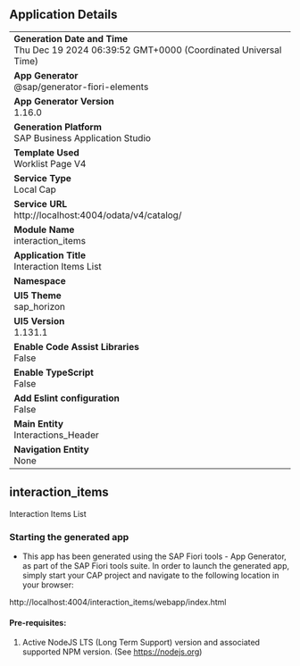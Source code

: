 ## Application Details
|               |
| ------------- |
|**Generation Date and Time**<br>Thu Dec 19 2024 06:39:52 GMT+0000 (Coordinated Universal Time)|
|**App Generator**<br>@sap/generator-fiori-elements|
|**App Generator Version**<br>1.16.0|
|**Generation Platform**<br>SAP Business Application Studio|
|**Template Used**<br>Worklist Page V4|
|**Service Type**<br>Local Cap|
|**Service URL**<br>http://localhost:4004/odata/v4/catalog/|
|**Module Name**<br>interaction_items|
|**Application Title**<br>Interaction Items List|
|**Namespace**<br>|
|**UI5 Theme**<br>sap_horizon|
|**UI5 Version**<br>1.131.1|
|**Enable Code Assist Libraries**<br>False|
|**Enable TypeScript**<br>False|
|**Add Eslint configuration**<br>False|
|**Main Entity**<br>Interactions_Header|
|**Navigation Entity**<br>None|

## interaction_items

Interaction Items List

### Starting the generated app

-   This app has been generated using the SAP Fiori tools - App Generator, as part of the SAP Fiori tools suite.  In order to launch the generated app, simply start your CAP project and navigate to the following location in your browser:

http://localhost:4004/interaction_items/webapp/index.html

#### Pre-requisites:

1. Active NodeJS LTS (Long Term Support) version and associated supported NPM version.  (See https://nodejs.org)


